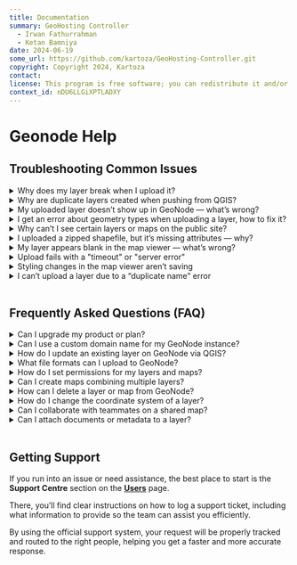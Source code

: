 ```yaml
---
title: Documentation
summary: GeoHosting Controller
  - Irwan Fathurrahman
  - Ketan Bamniya
date: 2024-06-19
some_url: https://github.com/kartoza/GeoHosting-Controller.git
copyright: Copyright 2024, Kartoza
contact:
license: This program is free software; you can redistribute it and/or modify it under the terms of the GNU Affero General Public License as published by the Free Software Foundation; either version 3 of the License, or (at your option) any later version.
context_id: nDU6LLGiXPTLADXY
---
```


# Geonode Help

## Troubleshooting Common Issues

<details class="faq-item">
  <summary>Why does my layer break when I upload it?</summary>
  <div class="faq-answer">
    Layer names with special or non-standard characters (e.g., em dashes, smart quotes) can cause errors.  
    <br><br>
    <strong>Fix:</strong> Use only standard ASCII characters like regular hyphens (-), letters, and numbers.
  </div>
</details>

<details class="faq-item">
  <summary>Why are duplicate layers created when pushing from QGIS?</summary>
  <div class="faq-answer">
    Pushing edits from the original QGIS layer again after pushing creates duplicates.  
    <br><br>
    <strong>Fix:</strong> Close the original QGIS layer after pushing, then fetch the layer from GeoNode and edit that to avoid duplicates.
  </div>
</details>

<details class="faq-item">
  <summary>My uploaded layer doesn’t show up in GeoNode — what’s wrong?</summary>
  <div class="faq-answer">
    It might be an import error or file format issue. Check if your file is zipped properly and in a supported format like Shapefile or GeoPackage. Also, verify upload logs for errors.
  </div>
</details>

<details class="faq-item">
  <summary>I get an error about geometry types when uploading a layer, how to fix it?</summary>
  <div class="faq-answer">
    GeoNode expects consistent geometry types. For example, a "LineString" layer should not contain "MultiLineString" features.  
    <br><br>
    <strong>Fix:</strong> Use QGIS’s "Multipart to Singleparts" tool or similar to ensure geometries are consistent before upload.
  </div>
</details>

<details class="faq-item">
  <summary>Why can’t I see certain layers or maps on the public site?</summary>
  <div class="faq-answer">
    The layer or map might be private or restricted. Check the “Sharing” permissions and ensure the "Anonymous Users" group has view rights if you want public access.
  </div>
</details>

<details class="faq-item">
  <summary>I uploaded a zipped shapefile, but it’s missing attributes — why?</summary>
  <div class="faq-answer">
    Make sure all required components of the shapefile (.shp, .shx, .dbf, .prj) are included in the ZIP file. If even one is missing, GeoNode may not import it correctly.
  </div>
</details>

<details class="faq-item">
  <summary>My layer appears blank in the map viewer — what’s wrong?</summary>
  <div class="faq-answer">
    Your layer might be outside the current map extent or missing a coordinate reference system (CRS).  
    <br><br>
    <strong>Fix:</strong> Check your layer in QGIS, reproject it to EPSG:4326 if needed, and re-upload.
  </div>
</details>

<details class="faq-item">
  <summary>Upload fails with a "timeout" or "server error"</summary>
  <div class="faq-answer">
    Large files can cause timeouts or memory issues. Try simplifying geometries or reducing file size. If the problem persists, contact your GeoNode administrator for upload limits or server logs.
  </div>
</details>

<details class="faq-item">
  <summary>Styling changes in the map viewer aren’t saving</summary>
  <div class="faq-answer">
    After applying style changes, make sure you click the **Save** button in the map composer. Also confirm you have edit permissions for the map or layer.
  </div>
</details>

<details class="faq-item">
  <summary>I can’t upload a layer due to a “duplicate name” error</summary>
  <div class="faq-answer">
    GeoNode does not allow two layers with the same name. Rename your layer in QGIS or during the upload process to ensure it’s unique.
  </div>
</details>

<br>

## Frequently Asked Questions (FAQ)

<details class="faq-item">
  <summary>Can I upgrade my product or plan?</summary>
  <div class="faq-answer">
    Not yet. At the moment, upgrading from one product tier to another is not supported. However, this feature is actively being worked on and will be available in a future release. Stay tuned!
  </div>
</details>

<details class="faq-item">
  <summary>Can I use a custom domain name for my GeoNode instance?</summary>
  <div class="faq-answer">
    Currently, custom domains are not supported. This is a frequently requested feature and is already on the roadmap. We’re working to make this available in an upcoming version.
  </div>
</details>

<details class="faq-item">
  <summary>How do I update an existing layer on GeoNode via QGIS?</summary>
  <div class="faq-answer">
    Fetch the existing layer from GeoNode using the plugin, make your edits on this fetched layer, then push your changes back to GeoNode to update without creating duplicates.
  </div>
</details>

<details class="faq-item">
  <summary>What file formats can I upload to GeoNode?</summary>
  <div class="faq-answer">
    GeoNode supports zipped Shapefiles, GeoPackages, and CSVs with geometry columns. Ensure your data matches one of these for successful uploads.
  </div>
</details>

<details class="faq-item">
  <summary>How do I set permissions for my layers and maps?</summary>
  <div class="faq-answer">
    After uploading, use the “Sharing” tab to assign view and edit permissions to users or groups. This controls who can access or modify your content.
  </div>
</details>

<details class="faq-item">
  <summary>Can I create maps combining multiple layers?</summary>
  <div class="faq-answer">
    Yes! You can create composite maps by adding multiple layers in the GeoNode map viewer. Save your map to share or publish it.
  </div>
</details>

<details class="faq-item">
  <summary>How can I delete a layer or map from GeoNode?</summary>
  <div class="faq-answer">
    Navigate to the layer or map’s detail page, click on the “Delete” button (if you have permissions), and confirm the deletion. Note this action is permanent.
  </div>
</details>

<details class="faq-item">
  <summary>How do I change the coordinate system of a layer?</summary>
  <div class="faq-answer">
    Use QGIS to reproject the layer to a standard CRS like EPSG:4326 before uploading. GeoNode relies on consistent spatial references for accurate display and analysis.
  </div>
</details>

<details class="faq-item">
  <summary>Can I collaborate with teammates on a shared map?</summary>
  <div class="faq-answer">
    Yes. Set map and layer permissions to allow viewing or editing by specific users or groups. Use the "Sharing" tab on each resource’s page to configure access.
  </div>
</details>

<details class="faq-item">
  <summary>Can I attach documents or metadata to a layer?</summary>
  <div class="faq-answer">
    Yes, you can add rich metadata including descriptions, keywords, licensing, and even external documents using the Metadata tab on the layer page.
  </div>
</details>

<br>

## Getting Support

If you run into an issue or need assistance, the best place to start is the **Support Centre** section on the  **[Users](https://kartoza.github.io/GeoHosting-Documentation/subscription/#support-center)** page. 

There, you’ll find clear instructions on how to log a support ticket, including what information to provide so the team can assist you efficiently. 

By using the official support system, your request will be properly tracked and routed to the right people, helping you get a faster and more accurate response.

<br>
